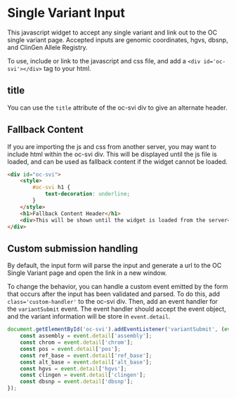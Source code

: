 # Single Variant Input

This javascript widget to accept any single variant and link out to the OC single variant page. Accepted inputs are genomic coordinates, hgvs, dbsnp, and ClinGen Allele Registry.

To use, include or link to the javascript and css file, and add a `<div id='oc-svi'></div>` tag to your html.

## title

You can use the `title` attribute of the oc-svi div to give an alternate header.

## Fallback Content

If you are importing the js and css from another server, you may want to include html within the oc-svi div. This will be displayed until the js file is loaded, and can be used as fallback content if the widget cannot be loaded.

```html
<div id="oc-svi">
    <style>
        #oc-svi h1 {
            text-decoration: underline;
        }
    </style>
    <h1>Fallback Content Header</h1>
    <div>This will be shown until the widget is loaded from the server</div>
</div>
```

## Custom submission handling

By default, the input form will parse the input and generate a url to the OC Single Variant page and open the link in a new window.

To change the behavior, you can handle a custom event emitted by the form that occurs after the input has been validated and parsed. To do this, add `class='custom-handler'` to the oc-svi div. Then, add an event handler for the `variantSubmit` event. The event handler should accept the event object, and the variant information will be store in `event.detail`.

```javascript
document.getElementById('oc-svi').addEventListener('variantSubmit', (event) => {
    const assembly = event.detail['assembly'];
    const chrom = event.detail['chrom'];
    const pos = event.detail['pos'];
    const ref_base = event.detail['ref_base'];
    const alt_base = event.detail['alt_base'];
    const hgvs = event.detail['hgvs'];
    const clingen = event.detail['clingen'];
    const dbsnp = event.detail['dbsnp'];
});
```